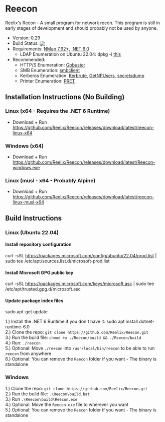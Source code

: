 # Reecon

Reelix's Recon - A small program for network recon. This program is still in early stages of development and should probably not be used by anyone.
* Version: 0.29
* Build Status: <img src = "https://travis-ci.com/Reelix/Reecon.svg?branch=master" valign="middle" />
* Requirements: [NMap 7.92+](https://nmap.org/download.html), [.NET 6.0](https://dotnet.microsoft.com/download/dotnet/6.0)
  * LDAP Enumeration on Ubuntu 22.04: dpkg -i [this](https://packages.ubuntu.com/focal-updates/amd64/libldap-2.4-2/download)
* Recommended:
  * HTTP/S Enumeration: [Gobuster](https://github.com/OJ/gobuster)
  * SMB Enumeration: [smbclient](https://github.com/SecureAuthCorp/impacket/blob/master/examples/smbclient.py)
  * Kerberos Enumeration: [Kerbrute](https://github.com/ropnop/kerbrute), [GetNPUsers](https://github.com/SecureAuthCorp/impacket/blob/master/examples/GetNPUsers.py), [secretsdump](https://github.com/SecureAuthCorp/impacket/blob/master/examples/secretsdump.py)
  * Printer Enumeration: [PRET](https://github.com/RUB-NDS/PRET)

## Installation Instructions (No Building)
### Linux (x64 - Requires the .NET 6 Runtime)
- Download + Run https://github.com/Reelix/Reecon/releases/download/latest/reecon-linux-x64
### Windows (x64)
- Download + Run https://github.com/Reelix/Reecon/releases/download/latest/Reecon-windows.exe
### Linux (musl - x64 - Probably Alpine)
- Download + Run https://github.com/Reelix/Reecon/releases/download/latest/reecon-linux-musl-x64

## Build Instructions
### Linux (Ubuntu 22.04)

#### Install repository configuration
curl -sSL https://packages.microsoft.com/config/ubuntu/22.04/prod.list | sudo tee /etc/apt/sources.list.d/microsoft-prod.list

#### Install Microsoft GPG public key
curl -sSL https://packages.microsoft.com/keys/microsoft.asc | sudo tee /etc/apt/trusted.gpg.d/microsoft.asc

#### Update package index files
sudo apt-get update

1.) Install the .NET 6 Runtime if you don't have it: sudo apt install dotnet-runtime-6.0  
2.) Clone the repo: `git clone https://github.com/Reelix/Reecon.git`  
3.) Run the build file: `chmod +x ./Reecon/build && ./Reecon/build`  
4.) Run: `./reecon`  
5.) Optional: Move `./reecon` into `/usr/local/bin/reecon` to be able to run `reecon` from anywhere  
6.) Optional: You can remove the `Reecon` folder if you want - The binary is standalone

### Windows  
1.) Clone the repo: `git clone https://github.com/Reelix/Reecon.git`  
2.) Run the build file: `.\Reecon\build.bat`  
3.) Run `.\Reecon\build\Reecon.exe`  
4.) Optional: Move the `Reecon.exe` file to wherever you want  
5.) Optional: You can remove the `Reecon` folder if you want - The binary is standalone
